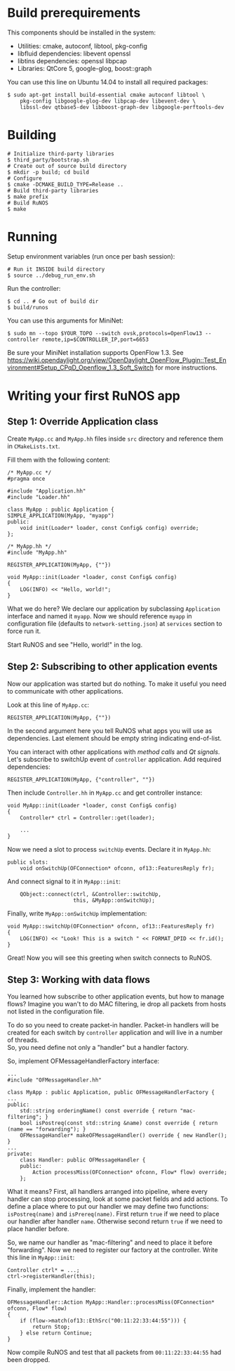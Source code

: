 # Build prerequirements

This components should be installed in the system:

* Utilities: cmake, autoconf, libtool, pkg-config
* libfluid dependencies: libevent openssl
* libtins dependencies: openssl libpcap
* Libraries: QtCore 5, google-glog, boost::graph

You can use this line on Ubuntu 14.04 to install all required packages:

```
$ sudo apt-get install build-essential cmake autoconf libtool \
    pkg-config libgoogle-glog-dev libpcap-dev libevent-dev \ 
    libssl-dev qtbase5-dev libboost-graph-dev libgoogle-perftools-dev
```

# Building

```
# Initialize third-party libraries
$ third_party/bootstrap.sh
# Create out of source build directory
$ mkdir -p build; cd build
# Configure
$ cmake -DCMAKE_BUILD_TYPE=Release ..
# Build third-party libraries
$ make prefix
# Build RuNOS
$ make
```

# Running

Setup environment variables (run once per bash session):
```
# Run it INSIDE build directory
$ source ../debug_run_env.sh
```

Run the controller:
```
$ cd .. # Go out of build dir
$ build/runos
```

You can use this arguments for MiniNet:
```
$ sudo mn --topo $YOUR_TOPO --switch ovsk,protocols=OpenFlow13 --controller remote,ip=$CONTROLLER_IP,port=6653
```

Be sure your MiniNet installation supports OpenFlow 1.3. See https://wiki.opendaylight.org/view/OpenDaylight_OpenFlow_Plugin::Test_Environment#Setup_CPqD_Openflow_1.3_Soft_Switch for more instructions.

# Writing your first RuNOS app

## Step 1: Override Application class

Create ``MyApp.cc`` and ``MyApp.hh`` files inside `src` directory and
reference them in `CMakeLists.txt`.

Fill them with the following content:

    /* MyApp.cc */
    #pragma once

    #include "Application.hh"
    #include "Loader.hh"

    class MyApp : public Application {
    SIMPLE_APPLICATION(MyApp, "myapp")
    public:
        void init(Loader* loader, const Config& config) override;
    };

    /* MyApp.hh */
    #include "MyApp.hh"

    REGISTER_APPLICATION(MyApp, {""})

    void MyApp::init(Loader *loader, const Config& config)
    {
        LOG(INFO) << "Hello, world!";
    }

What we do here? We declare our application by subclassing `Application`
interface and named it `myapp`. Now we should reference `myapp` in configuration
file (defaults to `network-setting.json`) at `services` section to force run it.

Start RuNOS and see "Hello, world!" in the log.

## Step 2: Subscribing to other application events

Now our application was started but do nothing. To make it
useful you need to communicate with other applications.

Look at this line of `MyApp.cc`:

    REGISTER_APPLICATION(MyApp, {""})


In the second argument here you tell RuNOS what apps you will use as dependencies.
Last element should be empty string indicating end-of-list.

You can interact with other applications with *method calls* and *Qt signals*. Let's
subscribe to switchUp event of `controller` application. Add required dependencies:

    REGISTER_APPLICATION(MyApp, {"controller", ""})


Then include `Controller.hh` in `MyApp.cc` and get controller instance:


    void MyApp::init(Loader *loader, const Config& config)
    {
        Controller* ctrl = Controller::get(loader);

        ...
    }



Now we need a slot to process `switchUp` events. Declare it in `MyApp.hh`:

    public slots:
        void onSwitchUp(OFConnection* ofconn, of13::FeaturesReply fr);

And connect signal to it in `MyApp::init`:

        QObject::connect(ctrl, &Controller::switchUp,
                         this, &MyApp::onSwitchUp);

Finally, write `MyApp::onSwitchUp` implementation:

    void MyApp::switchUp(OFConnection* ofconn, of13::FeaturesReply fr)
    {
        LOG(INFO) << "Look! This is a switch " << FORMAT_DPID << fr.id();
    }

Great! Now you will see this greeting when switch connects to RuNOS.

## Step 3: Working with data flows

You learned how subscribe to other application events, but how to manage flows?
Imagine you wan't to do MAC filtering, ie drop all packets from hosts not listed
in the configuration file.

To do so you need to create packet-in handler. Packet-in handlers will be created
for each switch by `controller` application and will live in a number of threads.  
So, you need define not only a "handler" but a handler factory.

So, implement OFMessageHandlerFactory interface:

    ...
    #include "OFMessageHandler.hh"

    class MyApp : public Application, public OFMessageHandlerFactory {
    ...
    public:
        std::string orderingName() const override { return "mac-filtering"; }
        bool isPostreq(const std::string &name) const override { return (name == "forwarding"); }
        OFMessageHandler* makeOFMessageHandler() override { new Handler(); }
    ...
    private:
        class Handler: public OFMessageHandler {
        public:
            Action processMiss(OFConnection* ofconn, Flow* flow) override;
        };

What it means? First, all handlers arranged into pipeline, where every handler
can stop processing, look at some packet fields and add actions. To define a place
where to put our handler we may define two functions: `isPostreq(name)` and 
`isPrereq(name)`. First return `true` if we need to place our handler after handler
`name`. Otherwise second return `true` if we need to place handler before.

So, we name our handler as "mac-filtering" and need to place it before "forwarding".
Now we need to register our factory at the controller. Write this line in `MyApp::init`:

    Controller ctrl* = ...;
    ctrl->registerHandler(this);

Finally, implement the handler:

    OFMessageHandler::Action MyApp::Handler::processMiss(OFConnection* ofconn, Flow* flow)
    {
        if (flow->match(of13::EthSrc("00:11:22:33:44:55"))) {
            return Stop;
        } else return Continue;
    }

Now compile RuNOS and test that all packets from ``00:11:22:33:44:55`` had been dropped.
